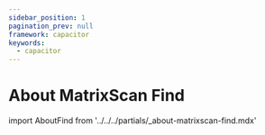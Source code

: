 ```yaml
---
sidebar_position: 1
pagination_prev: null
framework: capacitor
keywords:
  - capacitor
---
```


# About MatrixScan Find

import AboutFind from '../../../partials/_about-matrixscan-find.mdx'

<AboutFind />
